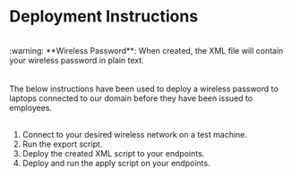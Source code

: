 # Deployment Instructions
<br>
:warning: **Wireless Password**: When created, the XML file will contain your wireless password in plain text.
<br>
<br>
<br>
The below instructions have been used to deploy a wireless password to laptops connected to our domain before they have been issued to employees.
<br>
<br>

1. Connect to your desired wireless network on a test machine.
2. Run the export script.
3. Deploy the created XML script to your endpoints.
4. Deploy and run the apply script on your endpoints.
